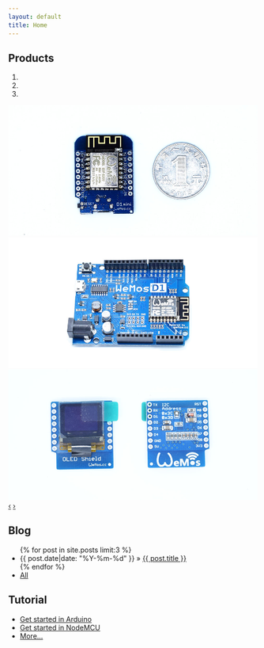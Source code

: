 ```yaml
---
layout: default
title: Home
---
```


## Products
<div id="myCarousel" class="carousel slide">
   <!--  -->
   <ol class="carousel-indicators">
      <li data-target="#myCarousel" data-slide-to="0" class="active"></li>
      <li data-target="#myCarousel" data-slide-to="1"></li>
      <li data-target="#myCarousel" data-slide-to="2"></li>
   </ol>   
   <!--  -->
   <div class="carousel-inner">
      <div class="item">
         <a href="/Products/d1_mini.html"> <img src="/Products/images/mini_3.jpg" alt="D1 mini"></a>
      </div>
      <div class="item">
         <a href="/Products/d1_r2.html"><img src="/Products/images/r2_1.jpg" alt="D1 r2"></a>
      </div>
      <div class="item active">
         <a href="/Products/oled_shield.html"><img src="/Products/images/oled_1.jpg" alt="OLED Shield"></a>
      </div>
   </div>
   <!--  -->
   <a class="carousel-control left" href="#myCarousel" 
      data-slide="prev">&lsaquo;</a>
   <a class="carousel-control right" href="#myCarousel" 
      data-slide="next">&rsaquo;</a>
</div>

## Blog

  <ul class="posts">
    {% for post in site.posts limit:3 %}
      <li><span>{{ post.date|date: "%Y-%m-%d"  }}</span> &raquo; <a href="{{ site.baseurl }}{{ post.url }}">{{ post.title }}</a></li>
    {% endfor %}
    <li><a href="/blog.html">All</a></li>
  </ul>

## Tutorial
- [Get started in Arduino](/Tutorial/get_started_in_arduino.html)
- [Get started in NodeMCU](/Tutorial/get_started_in_nodemcu.html)
- [More...](/Tutorial/)
